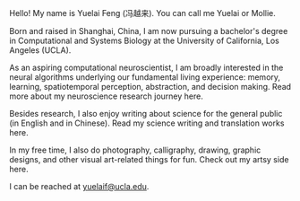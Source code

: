 Hello! My name is Yuelai Feng (冯越来). You can call me Yuelai or Mollie. 

Born and raised in Shanghai, China, I am now pursuing a bachelor's degree in Computational and Systems Biology at the University of California, Los Angeles (UCLA).

As an aspiring computational neuroscientist, I am broadly interested in the neural algorithms underlying our fundamental living experience: memory, learning, spatiotemporal perception, abstraction, and decision making. Read more about my neuroscience research journey here.

Besides research, I also enjoy writing about science for the general public (in English and in Chinese). Read my science writing and translation works here.

In my free time, I also do photography, calligraphy, drawing, graphic designs, and other visual art-related things for fun. Check out my artsy side here.

I can be reached at yuelaif@ucla.edu.
